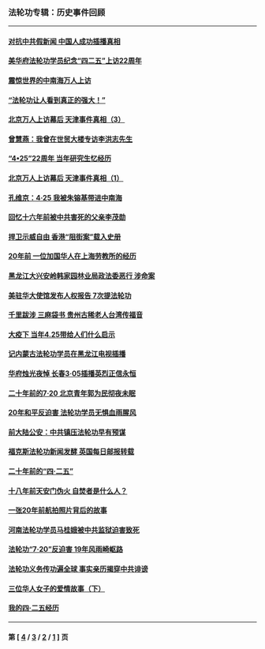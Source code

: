 ### 法轮功专辑：历史事件回顾
---
#### [对抗中共假新闻 中国人成功插播真相](../../pages/nf5793/n12910618.md?07100430) 
#### [美华府法轮功学员纪念“四二五”上访22周年](../../pages/nf5793/n12904445.md?07100430) 
#### [震惊世界的中南海万人上访](../../pages/nf5793/n12903976.md?07100430) 
#### [“法轮功让人看到真正的强大！”](../../pages/nf5793/n12903195.md?07100430) 
#### [北京万人上访幕后 天津事件真相（3）](../../pages/nf5793/n12902807.md?07100430) 
#### [曾慧燕：我曾在世贸大楼专访李洪志先生](../../pages/nf5793/n12898729.md?07100430) 
#### [“4•25”22周年 当年研究生忆经历](../../pages/nf5793/n12894152.md?07100430) 
#### [北京万人上访幕后 天津事件真相（1）](../../pages/nf5793/n12885174.md?07100430) 
#### [孔维京：4·25 我被朱镕基带进中南海](../../pages/nf5793/n12864987.md?07100430) 
#### [回忆十六年前被中共害死的父亲李茂勋](../../pages/nf5793/n12880270.md?07100430) 
#### [捍卫示威自由 香港“阻街案”载入史册](../../pages/nf5793/n12811245.md?07100430) 
#### [20年前 一位加国华人在上海劳教所的经历](../../pages/nf5793/n12707932.md?07100430) 
#### [黑龙江大兴安岭韩家园林业局政法委恶行 涉命案](../../pages/nf5793/n12622815.md?07100430) 
#### [美驻华大使馆发布人权报告 7次提法轮功](../../pages/nf5793/n12520541.md?07100430) 
#### [千里跋涉 三麻袋书 贵州古稀老人台湾传福音](../../pages/nf5793/n12198750.md?07100430) 
#### [大疫下 当年4.25带给人们什么启示](../../pages/nf5793/n12058565.md?07100430) 
#### [记内蒙古法轮功学员在黑龙江电视插播](../../pages/nf5793/n11699194.md?07100430) 
#### [华府烛光夜悼 长春3·05插播英烈正信永恒](../../pages/nf5793/n11397432.md?07100430) 
#### [二十年前的7·20 北京青年郭为民彻夜未眠](../../pages/nf5793/n11354195.md?07100430) 
#### [20年和平反迫害 法轮功学员无惧血雨腥风](../../pages/nf5793/n11348279.md?07100430) 
#### [前大陆公安：中共镇压法轮功早有预谋](../../pages/nf5793/n11352168.md?07100430) 
#### [福克斯法轮功新闻发酵  英国每日邮报转载](../../pages/nf5793/n11285952.md?07100430) 
#### [二十年前的“四·二五”](../../pages/nf5793/n11207639.md?07100430) 
#### [十八年前天安门伪火 自焚者是什么人？](../../pages/nf5793/n10996556.md?07100430) 
#### [一张20年前航拍照片背后的故事](../../pages/nf5793/n10693797.md?07100430) 
#### [河南法轮功学员马桂娥被中共监狱迫害致死](../../pages/nf5793/n10684974.md?07100430) 
#### [法轮功“7‧20”反迫害 19年风雨崎岖路](../../pages/nf5793/n10570834.md?07100430) 
#### [法轮功义务传功遍全球 事实亲历揭穿中共诽谤](../../pages/nf5793/n10581061.md?07100430) 
#### [三位华人女子的爱情故事（下）](../../pages/nf5793/n10435541.md?07100430) 
#### [我的四·二五经历](../../pages/nf5793/n10347081.md?07100430) 

---
#### 第 [ [4](./4.md?07100430) / [3](./3.md?07100430) / [2](./2.md?07100430) / [1](./1.md?07100430) ] 页
